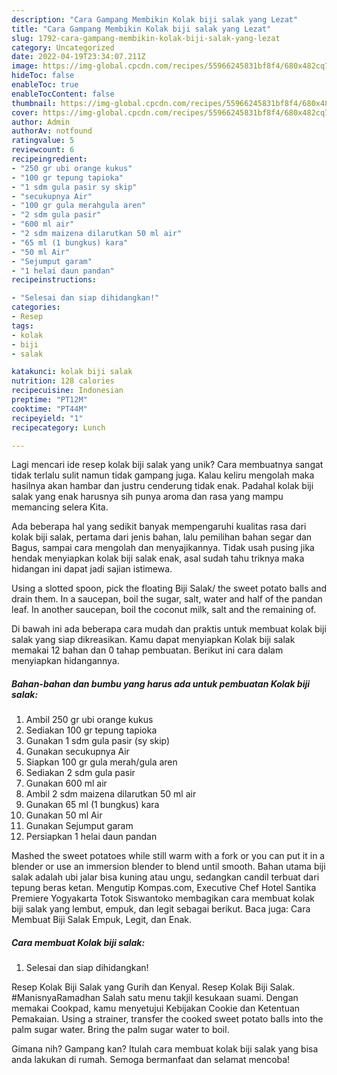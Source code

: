 ```yaml
---
description: "Cara Gampang Membikin Kolak biji salak yang Lezat"
title: "Cara Gampang Membikin Kolak biji salak yang Lezat"
slug: 1792-cara-gampang-membikin-kolak-biji-salak-yang-lezat
category: Uncategorized
date: 2022-04-19T23:34:07.211Z
image: https://img-global.cpcdn.com/recipes/55966245831bf8f4/680x482cq70/kolak-biji-salak-foto-resep-utama.jpg
hideToc: false
enableToc: true
enableTocContent: false
thumbnail: https://img-global.cpcdn.com/recipes/55966245831bf8f4/680x482cq70/kolak-biji-salak-foto-resep-utama.jpg
cover: https://img-global.cpcdn.com/recipes/55966245831bf8f4/680x482cq70/kolak-biji-salak-foto-resep-utama.jpg
author: Admin
authorAv: notfound
ratingvalue: 5
reviewcount: 6
recipeingredient:
- "250 gr ubi orange kukus"
- "100 gr tepung tapioka"
- "1 sdm gula pasir sy skip"
- "secukupnya Air"
- "100 gr gula merahgula aren"
- "2 sdm gula pasir"
- "600 ml air"
- "2 sdm maizena dilarutkan 50 ml air"
- "65 ml (1 bungkus) kara"
- "50 ml Air"
- "Sejumput garam"
- "1 helai daun pandan"
recipeinstructions:

- "Selesai dan siap dihidangkan!"
categories:
- Resep
tags:
- kolak
- biji
- salak

katakunci: kolak biji salak 
nutrition: 128 calories
recipecuisine: Indonesian
preptime: "PT12M"
cooktime: "PT44M"
recipeyield: "1"
recipecategory: Lunch

---
```





Lagi mencari ide resep kolak biji salak yang unik? Cara membuatnya sangat tidak terlalu sulit namun tidak gampang juga. Kalau keliru mengolah maka hasilnya akan hambar dan justru cenderung tidak enak. Padahal kolak biji salak yang enak harusnya sih punya aroma dan rasa yang mampu memancing selera Kita.





Ada beberapa hal yang sedikit banyak mempengaruhi kualitas rasa dari kolak biji salak, pertama dari jenis bahan, lalu pemilihan bahan segar dan Bagus, sampai cara mengolah dan menyajikannya. Tidak usah pusing jika hendak menyiapkan kolak biji salak enak,      asal sudah tahu triknya maka hidangan ini dapat jadi sajian istimewa.














Using a slotted spoon, pick the floating Biji Salak/ the sweet potato balls and drain them. In a saucepan, boil the sugar, salt, water and half of the pandan leaf. In another saucepan, boil the coconut milk, salt and the remaining of.






Di bawah ini ada beberapa cara mudah dan praktis untuk membuat kolak biji salak yang siap dikreasikan. Kamu dapat menyiapkan Kolak biji salak memakai 12 bahan dan 0 tahap pembuatan. Berikut ini cara dalam menyiapkan hidangannya.

<!--inarticleads1-->

##### Bahan-bahan dan bumbu yang harus ada untuk pembuatan Kolak biji salak:

1. Ambil 250 gr ubi orange kukus
1. Sediakan 100 gr tepung tapioka
1. Gunakan 1 sdm gula pasir (sy skip)
1. Gunakan secukupnya Air
1. Siapkan 100 gr gula merah/gula aren
1. Sediakan 2 sdm gula pasir
1. Gunakan 600 ml air
1. Ambil 2 sdm maizena dilarutkan 50 ml air
1. Gunakan 65 ml (1 bungkus) kara
1. Gunakan 50 ml Air
1. Gunakan Sejumput garam
1. Persiapkan 1 helai daun pandan


Mashed the sweet potatoes while still warm with a fork or you can put it in a blender or use an immersion blender to blend until smooth. Bahan utama biji salak adalah ubi jalar bisa kuning atau ungu, sedangkan candil terbuat dari tepung beras ketan. Mengutip Kompas.com, Executive Chef Hotel Santika Premiere Yogyakarta Totok Siswantoko membagikan cara membuat kolak biji salak yang lembut, empuk, dan legit sebagai berikut. Baca juga: Cara Membuat Biji Salak Empuk, Legit, dan Enak. 

<!--inarticleads2-->

##### Cara membuat Kolak biji salak:


1. Selesai dan siap dihidangkan!

Resep Kolak Biji Salak yang Gurih dan Kenyal. Resep Kolak Biji Salak. #ManisnyaRamadhan Salah satu menu takjil kesukaan suami. Dengan memakai Cookpad, kamu menyetujui Kebijakan Cookie dan Ketentuan Pemakaian. Using a strainer, transfer the cooked sweet potato balls into the palm sugar water. Bring the palm sugar water to boil. 

Gimana nih? Gampang kan? Itulah cara membuat kolak biji salak yang bisa anda lakukan di rumah. Semoga bermanfaat dan selamat mencoba!
